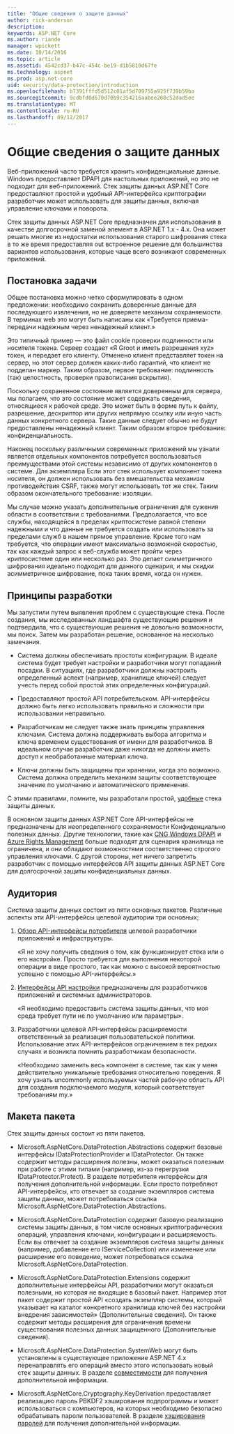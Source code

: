 ```yaml
---
title: "Общие сведения о защите данных"
author: rick-anderson
description: 
keywords: ASP.NET Core
ms.author: riande
manager: wpickett
ms.date: 10/14/2016
ms.topic: article
ms.assetid: 4542cd37-b47c-454c-be19-d1b5810d67fe
ms.technology: aspnet
ms.prod: asp.net-core
uid: security/data-protection/introduction
ms.openlocfilehash: b7391fffd5d512c01af5d709755a925f739b59ba
ms.sourcegitcommit: 9cdbfd0d670d70b9c354216aabee260c52dad5ee
ms.translationtype: MT
ms.contentlocale: ru-RU
ms.lasthandoff: 09/12/2017
---
```

# <a name="introduction-to-data-protection"></a>Общие сведения о защите данных

Веб-приложений часто требуется хранить конфиденциальные данные. Windows предоставляет DPAPI для настольных приложений, но это не подходит для веб-приложений. Стек защиты данных ASP.NET Core предоставляют простой и удобный API-интерфейса криптографии разработчик может использовать для защиты данных, включая управление ключами и поворота.

Стек защиты данных ASP.NET Core предназначен для использования в качестве долгосрочной заменой <machineKey> элемент в ASP.NET 1.x - 4.x. Она может решать многие из недостатки использования старого шифрования стека в то же время предоставляя out встроенное решение для большинства вариантов использования, которые чаще всего возникают современных приложений.

## <a name="problem-statement"></a>Постановка задачи

Общее постановка можно четко сформулировать в одном предложении: необходимо сохранить доверенные данные для последующего извлечения, но не доверяете механизм сохраняемости. В терминах web это могут быть написаны как «Требуется приема-передачи надежным через ненадежный клиент.»

Это типичный пример — это файл cookie проверки подлинности или носителя токена. Сервер создает «Я Groot и иметь разрешения xyz» токен, и передает его клиенту. Отменено клиент представляет токен на сервер, но этот сервер должен каких-либо гарантий, что клиент не подделан маркер. Таким образом, первое требование: подлинность (так) целостность, проверки правописания вскрытия).

Поскольку сохраненное состояние является доверенным для сервера, мы полагаем, что это состояние может содержать сведения, относящиеся к рабочей среде. Это может быть в форме путь к файлу, разрешение, дескриптор или других непрямую ссылку или иную часть данных конкретного сервера. Такие данные следует обычно не будут предоставлены ненадежный клиент. Таким образом второе требование: конфиденциальность.

Наконец поскольку различными современных приложений мы узнали является отдельных компонентов потребуется воспользоваться преимуществами этой системы независимо от других компонентов в системе. Для экземпляра Если этот стек использует компонент токена носителя, он должен использовать без вмешательства механизм противодействия CSRF, также могут использовать тот же стек. Таким образом окончательного требование: изоляции.

Мы случае можно указать дополнительные ограничения для сужения области в соответствии с требованиями. Предполагается, что все службы, находящейся в пределах криптосистеме равной степени надежными и что данные не требуется создать или использовать за пределами служб в нашем прямое управление. Кроме того нам требуется, что операции имеют максимально возможной скоростью, так как каждый запрос к веб-служба может пройти через криптосистеме один или несколько раз. Это делает симметричного шифрования идеально подходит для данного сценария, и мы скидки асимметричное шифрование, пока таких время, когда он нужен.

## <a name="design-philosophy"></a>Принципы разработки

Мы запустили путем выявления проблем с существующие стека. После создания, мы исследованных ландшафта существующие решения и подтвердила, что с существующие решения не довольно возможности, мы поиск. Затем мы разработан решение, основанное на несколько замечания.

* Система должны обеспечивать простоты конфигурации. В идеале система будет требует настройки и разработчики могут попаданий посадки. В ситуациях, где разработчики должны настроить определенный аспект (например, хранилище ключей) следует учесть перед собой простой этих определенных конфигураций.

* Предоставляют простой API потребительском. API-интерфейсы должно быть легко использовать правильно и сложности при использовании неправильно.

* Разработчикам не следует также знать принципы управления ключами. Система должна поддерживать выбора алгоритма и ключа временем существования от имени для разработчиков. В идеальном случае разработчик даже никогда не должны иметь доступ к необработанные материал ключа.

* Ключи должны быть защищены при хранении, когда это возможно. Система должна определить механизм защиты соответствующее значение по умолчанию и автоматического применения.

С этими правилами, помните, мы разработали простой, [удобные](using-data-protection.md) стека защиты данных.

В основном защиты данных ASP.NET Core API-интерфейсы не предназначены для неопределенного сохраняемости Конфиденциально полезных данных. Другие технологии, такие как [CNG Windows DPAPI](https://msdn.microsoft.com/library/windows/desktop/hh706794%28v=vs.85%29.aspx) и [Azure Rights Management](https://docs.microsoft.com/rights-management/) больше подходят для сценария хранилища не ограничена, и они обладают возможностями соответственно строгого управления ключами. С другой стороны, нет ничего запретить разработчик с помощью интерфейсов API защиты данных ASP.NET Core для долгосрочной защиты конфиденциальных данных.

## <a name="audience"></a>Аудитория

Система защиты данных состоит из пяти основных пакетов. Различные аспекты эти API-интерфейсы целевой аудитории три основных;

1. [Обзор API-интерфейсы потребителя](consumer-apis/overview.md) целевой разработчики приложений и инфраструктуры.

   «Я не хочу получить сведения о том, как функционирует стека или о его настройке. Просто требуется для выполнения некоторой операции в виде простого, так как можно с высокой вероятностью успешно с помощью API-интерфейсы.»

2. [Интерфейсы API настройки](configuration/overview.md) предназначены для разработчиков приложений и системных администраторов.

   «Я необходимо предоставить система защиты данных, что моя среда требует пути не по умолчанию или параметры».

3. Разработчики целевой API-интерфейсы расширяемости ответственный за реализация пользовательской политики. Использование этих API-интерфейсов ограничением в тех редких случаях и возникла помнить разработчикам безопасности.

   «Необходимо заменить весь компонент в системе, так как у меня действительно уникальные требования относительно поведения. Я хочу узнать uncommonly используемых частей рабочую область API для создания подключаемого модуля, который соответствует требованиям my.»

## <a name="package-layout"></a>Макета пакета

Стек защиты данных состоит из пяти пакетов.

* Microsoft.AspNetCore.DataProtection.Abstractions содержит базовые интерфейсы IDataProtectionProvider и IDataProtector. Он также содержит методы расширения полезны, может оказаться полезным при работе с этими типами (например, из-за перегрузки IDataProtector.Protect). В разделе потребителя интерфейсы для получения дополнительной информации. Если просто потребляют API-интерфейсы, кто отвечает за создание экземпляров система защиты данных, может потребоваться ссылка Microsoft.AspNetCore.DataProtection.Abstractions.

* Microsoft.AspNetCore.DataProtection содержит базовую реализацию системы защиты данных, в том числе основных криптографических операций, управления ключами, конфигурации и расширяемость. Если вы отвечает за создание экземпляров система защиты данных (например, добавление его IServiceCollection) или изменение или расширение его поведение, может потребоваться ссылка Microsoft.AspNetCore.DataProtection.

* Microsoft.AspNetCore.DataProtection.Extensions содержит дополнительные интерфейсы API, разработчики могут оказаться полезными, но которая не входящие в базовый пакет. Например этот пакет содержит простой API «создать экземпляр системы, который указывает на каталог конкретного хранилища ключей без настройки внедрения зависимостей» (Дополнительные сведения). Он также содержит методы расширения для ограничения времени существования полезных данных защищенного (Дополнительные сведения).

* Microsoft.AspNetCore.DataProtection.SystemWeb могут быть установлены в существующее приложение ASP.NET 4.x перенаправлять его <machineKey> операций вместо этого использовать новый стек защиты данных. В разделе [совместимости](compatibility/replacing-machinekey.md#compatibility-replacing-machinekey) для получения дополнительной информации.

* Microsoft.AspNetCore.Cryptography.KeyDerivation предоставляет реализацию пароль PBKDF2 хэширования подпрограммы и может использоваться с компьютеров, на которых необходимо безопасно обрабатывать пароли пользователей. В разделе [хэширования паролей](consumer-apis/password-hashing.md) для получения дополнительной информации.
